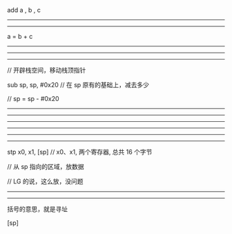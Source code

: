 add a , b , c


<hr>



<hr>



a = b + c





<hr>


<hr>



<hr>


// 开辟栈空间，移动栈顶指针

sub sp, sp, #0x20           // 在 sp 原有的基础上，减去多少


// sp = sp - #0x20


<hr>

<hr>


<hr>

<hr>
<hr>
<hr>


stp x0, x1, [sp]           // x0、x1, 两个寄存器, 总共 16 个字节


// 从 sp 指向的区域，放数据



// LG 的说，这么放，没问题



<hr>
<hr>


括号的意思，就是寻址

[sp] 